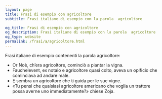 ```yaml
---
layout: page
title: Frasi di esempio con agricoltore 
subtitle: Frasi italiane di esempio con la parola  agricoltore

og_title: Frasi di esempio con agricoltore 
og_description: Frasi italiane di esempio con la parola  agricoltore
og_type: website
permalink: /frasi/a/agricoltore.html
---
```


Frasi italiane di esempio contenenti la parola agricoltore:


- Or Noè, ch’era agricoltore, cominciò a piantar la vigna.
- Fauchelevent, ex notaio e agricoltore quasi colto, aveva un opificio che cominciava ad andare male.
- E sembra un agricoltore che ti guida per le sue vigne.
- «Tu pensi che qualsiasi agricoltore americano che voglia un trattore possa averne uno immediatamente?» chiese Zoja.
